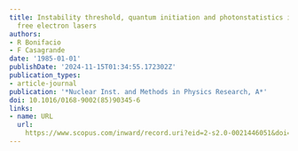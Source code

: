 ```yaml
---
title: Instability threshold, quantum initiation and photonstatistics in high-gain
  free electron lasers
authors:
- R Bonifacio
- F Casagrande
date: '1985-01-01'
publishDate: '2024-11-15T01:34:55.172302Z'
publication_types:
- article-journal
publication: '*Nuclear Inst. and Methods in Physics Research, A*'
doi: 10.1016/0168-9002(85)90345-6
links:
- name: URL
  url: 
    https://www.scopus.com/inward/record.uri?eid=2-s2.0-0021446051&doi=10.1016%2F0168-9002%2885%2990345-6&partnerID=40&md5=023528b00649a180f98b01465321089e
---
```

